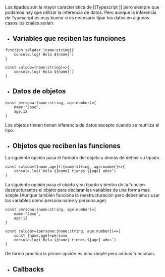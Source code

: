 Los tipados son la mayor característica de [[Typescript ]] pero siempre que podamos hay que utilizar la inferencia de datos.
Pero aunque la inferencia de Typescript es muy buena si es necesario tipar los datos en algunos casos los cuales serian:
- ## Variables que reciben las funciones
```
function saludar (name:string){
	console.log(`Hola ${name}`)
}

const saludo=(name:string)=>{
	console.log(`Hola ${name}`)
}
```
- ## Datos de objetos
```
const persona:(name:string, age:number)={
	name:"Jose",
	age:12
}
```
Los objetos tienen tienen inferencia de datos excepto cuando se reutiliza el tipo.

- ## Objetos que reciben las funciones
La siguiente opción pasa el formato del objeto a demás de definir su tipado.
```
const saludo=({name,age}):{name:string, age:number}=>{
	console.log(`Hola ${name} tienes ${age} años`)
}
```
La siguiente opción pasa el objeto y su tipado y dentro de la función destructuramos el objeto para declarar las variables de una forma mas simple (Aunque también funciona la reestructuración pero deberíamos usar las variables como persona.name y persona.age)
```
const persona:(name:string, age:number)={
	name:"Jose",
	age:12
}

const saludar=(persona:{name:string, age:number})=>{
	const {name,age}=persona
	console.log(`Hola ${name} tienes ${age} años`)
}
```
De forma practica la primer opción es mas simple pero ambas funcionan.

- ## Callbacks
